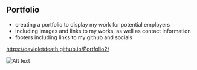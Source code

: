 ## Portfolio

   * creating a portfolio to display my work for potential employers
   * including images and links to my works, as well as contact information
   * footers including links to my github and socials

   https://davioletdeath.github.io/Portfolio2/

   ![Alt text](https://cdn.discordapp.com/attachments/677340058000424970/715308218833829968/Screenshot_149.png "Portfolio page")
